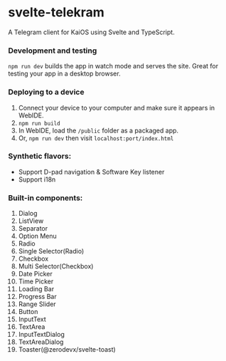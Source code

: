 # svelte-telekram

A Telegram client for KaiOS using Svelte and TypeScript.

### Development and testing

`npm run dev` builds the app in watch mode and serves the site. Great for testing your app in a desktop browser.

### Deploying to a device

1. Connect your device to your computer and make sure it appears in WebIDE.
2. `npm run build`
3. In WebIDE, load the `/public` folder as a packaged app.
4. Or, `npm run dev` then visit `localhost:port/index.html`

### Synthetic flavors:
- Support D-pad navigation & Software Key listener
- Support i18n

### Built-in components:
1. Dialog
2. ListView
3. Separator
4. Option Menu
5. Radio
6. Single Selector(Radio)
7. Checkbox
8. Multi Selector(Checkbox)
9. Date Picker
10. Time Picker
11. Loading Bar
11. Progress Bar
12. Range Slider
13. Button
14. InputText
15. TextArea
14. InputTextDialog
15. TextAreaDialog
16. Toaster(@zerodevx/svelte-toast)
